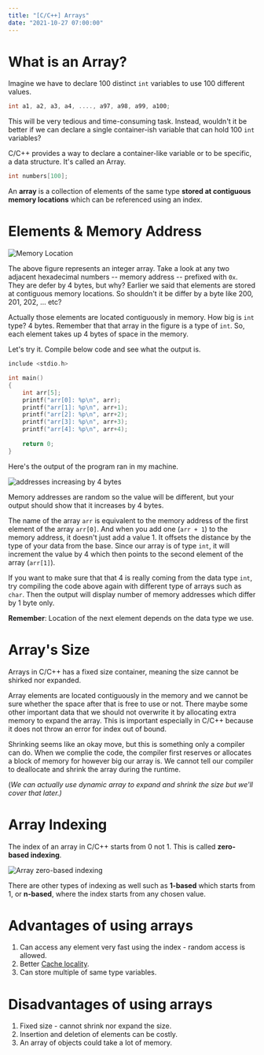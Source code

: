 ```yaml
---
title: "[C/C++] Arrays"
date: "2021-10-27 07:00:00"
---
```


# What is an Array?

Imagine we have to declare 100 distinct `int` variables to use 100 different values.

```cpp
int a1, a2, a3, a4, ...., a97, a98, a99, a100; 
```

This will be very tedious and time-consuming task. Instead, wouldn't it be better if we can declare a single container-ish variable
that can hold 100 `int` variables?


C/C++ provides a way to declare a container-like variable or to be specific, a data structure. It's called an Array.

```cpp
int numbers[100];
```

An **array** is a collection of elements of the same type **stored at contiguous memory locations** which can be referenced using 
an index.


# Elements & Memory Address

![Memory Location](/images/data-structure/array/20211024-memory-location.svg)

The above figure represents an integer array. Take a look at any two adjacent hexadecimal numbers -- memory address -- prefixed with `0x`. They are defer by 4 bytes, but why? Earlier we said that elements are stored at contiguous memory locations. So shouldn't it be differ by a byte like 200, 201, 202, ... etc?


Actually those elements are located contiguously in memory. How big is `int` type? 4 bytes.
Remember that that array in the figure is a type of `int`. So, each element takes up 4 bytes of space in the memory.


Let's try it. Compile below code and see what the output is.

```c
include <stdio.h>

int main()
{
    int arr[5];
    printf("arr[0]: %p\n", arr);
    printf("arr[1]: %p\n", arr+1);
    printf("arr[2]: %p\n", arr+2);
    printf("arr[3]: %p\n", arr+3);
    printf("arr[4]: %p\n", arr+4);
    
    return 0;
}
```
Here's the output of the program ran in my machine.

![addresses increasing by 4 bytes](/images/data-structure/array/20211024-int-array-memory.png)

Memory addresses are random so the value will be different, but your output should show that it increases by 4 bytes.


The name of the array `arr` is equivalent to the memory address of the first element of the array `arr[0]`. And when you add one (`arr + 1`) to the memory address, it doesn't just add a value 1. It offsets the distance by the type of your data from the base. Since our array is of type `int`, it will increment the value by 4 which then points to the second element of the array (`arr[1]`).


If you want to make sure that that 4 is really coming from the data type `int`, try compiling the code above again with different type of arrays such as `char`. Then the output will display number of memory addresses which differ by 1 byte only.


**Remember**: Location of the next element depends on the data type we use.

# Array's Size

Arrays in C/C++ has a fixed size container, meaning the size cannot be shirked nor expanded.


Array elements are located contiguously in the memory and we cannot be sure whether the space after that is free to use or not. There maybe some other important data that we should not overwrite it by allocating extra memory to expand the array. This is important especially in C/C++ because it does not throw an error for index out of bound.


Shrinking seems like an okay move, but this is something only a compiler can do. When we complie the code, the compiler first reserves or allocates a block of memory for however big our array is. We cannot tell our compiler to deallocate and shrink the array during the runtime.


(*We can actually use dynamic array to expand and shrink the size but we'll cover that later.)*

# Array Indexing

The index of an array in C/C++ starts from 0 not 1. This is called **zero-based indexing**. 

![Array zero-based indexing](/images/data-structure/array/20211024-array-indexing.svg)

There are other types of indexing as well such as **1-based** which starts from 1, or **n-based**, where the index starts from any chosen value.

# Advantages of using arrays

1. Can access any element very fast using the index - random access is allowed.
2. Better [Cache locality](https://en.wikipedia.org/wiki/Locality_of_reference).
3. Can store multiple of same type variables.

# Disadvantages of using arrays

1. Fixed size - cannot shrink nor expand the size.
2. Insertion and deletion of elements can be costly.
3. An array of objects could take a lot of memory.